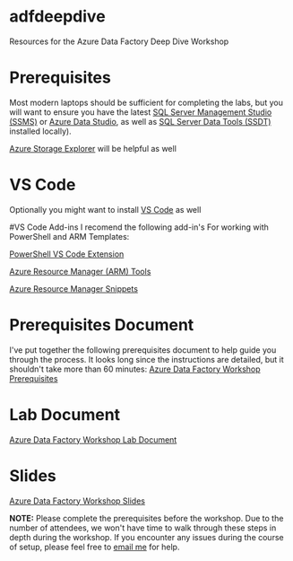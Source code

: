 # adfdeepdive
Resources for the Azure Data Factory Deep Dive Workshop

# Prerequisites
Most modern laptops should be sufficient for completing the labs, but you will want to ensure you have the latest [SQL Server Management Studio (SSMS)](https://docs.microsoft.com/en-us/sql/ssms/download-sql-server-management-studio-ssms?view=sql-server-2017) or [Azure Data Studio](https://docs.microsoft.com/en-us/sql/azure-data-studio/download?view=sql-server-2017), as well as [SQL Server Data Tools (SSDT)](https://docs.microsoft.com/en-us/sql/ssdt/download-sql-server-data-tools-ssdt?view=sql-server-2017) installed locally).

[Azure Storage Explorer](https://azure.microsoft.com/en-us/features/storage-explorer) will be helpful as well

# VS Code
Optionally you might want to install [VS Code](https://code.visualstudio.com/download#) as well

#VS Code Add-ins
I recomend the following add-in's For working with PowerShell and ARM Templates:

[PowerShell VS Code Extension](https://marketplace.visualstudio.com/items?itemName=ms-vscode.PowerShell)

[Azure Resource Manager (ARM) Tools](https://marketplace.visualstudio.com/items?itemName=msazurermtools.azurerm-vscode-tools)

[Azure Resource Manager Snippets](https://marketplace.visualstudio.com/items?itemName=samcogan.arm-snippets)


# Prerequisites Document
I've put together the following prerequisites document to help guide you through the process. It looks long since the instructions are detailed, but it shouldn't take more than 60 minutes:
[Azure Data Factory Workshop Prerequisites](https://github.com/jasonhorner/adfdeepdive/blob/master/Azure%20Data%20Factory%20-%20Workshop%20Prerequisites.pdf)

# Lab Document
[Azure Data Factory Workshop Lab Document](https://github.com/jasonhorner/adfdeepdive/blob/master/Azure%20Data%20Factory%20-%20Workshop%20Prerequisites.pdf)

# Slides
[Azure Data Factory Workshop Slides](TBD)


**NOTE:** Please complete the prerequisites before the workshop. Due to the number of attendees, we won't have time to walk through these steps in depth during the workshop. If you encounter any issues during the course of setup, please feel free to [email me](jason@jasonhorner.com) for help.
